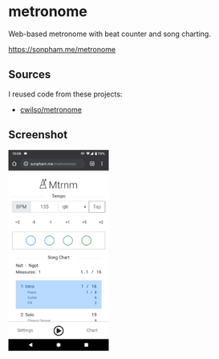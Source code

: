 # metronome
Web-based metronome with beat counter and song charting.

https://sonpham.me/metronome

## Sources

I reused code from these projects:

- [cwilso/metronome](https://github.com/cwilso/metronome)

## Screenshot

<img alt="screenshot" src="screenshot.png" width=200>
